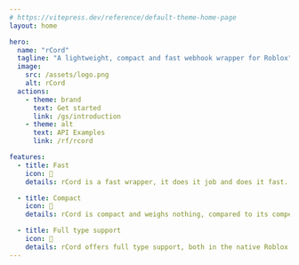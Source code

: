 ```yaml
---
# https://vitepress.dev/reference/default-theme-home-page
layout: home

hero:
  name: "rCord"
  tagline: "A lightweight, compact and fast webhook wrapper for Roblox"
  image:
    src: /assets/logo.png
    alt: rCord
  actions:
    - theme: brand
      text: Get started
      link: /gs/introduction
    - theme: alt
      text: API Examples
      link: /rf/rcord

features:
  - title: Fast
    icon: ️💨
    details: rCord is a fast wrapper, it does it job and does it fast. With no proxy to slow it down, it reaches Discord quickly.

  - title: Compact
    icon: 🤏
    details: rCord is compact and weighs nothing, compared to its competitors its lightweight and doesn't fill up your workspace.

  - title: Full type support
    icon: 📱
    details: rCord offers full type support, both in the native Roblox code editor and if you are using the LuaU Language Server
---
```


